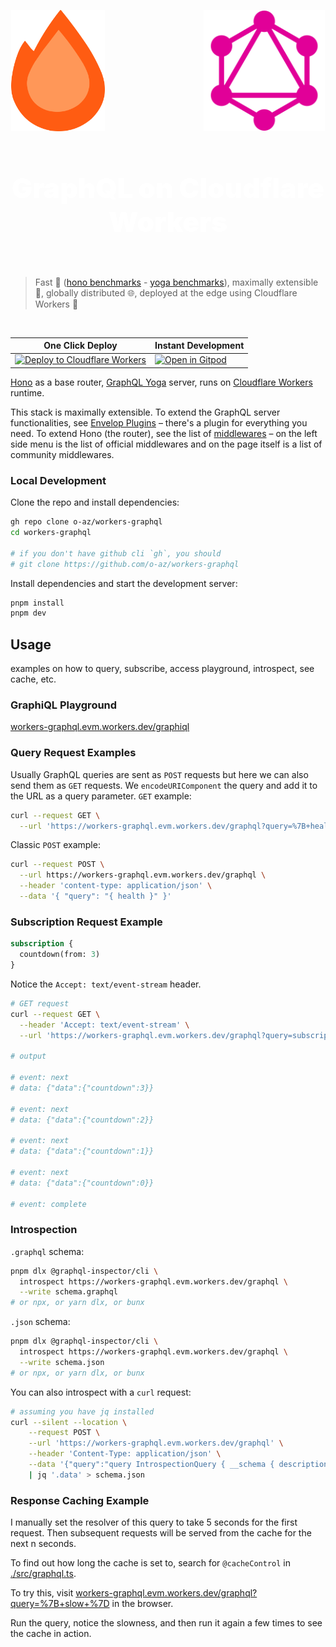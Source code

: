 <p align="center">
  <img
    alt="hono"
    width="150"
    src="./.github/images/hono.svg"
  />
  <img
    width="250"
    alt="cloudflare-workers"
    src="./.github/images/cloudflare-workers.svg"
    style="margin: 0 -50px;mask-image:url('./.github/images/cloudflare-workers.svg');mask-size:contain;"
  />
  <img
    width="194"
    alt="graphql"
    src="./.github/images/graphql.svg"
  />
</p>

<h1 align="center" style="font-size: 2.75rem; font-weight: 900; color: white;">
  GraphQL on Cloudflare Workers
</h1>

<br />

> Fast 💨 ([hono benchmarks](https://hono.dev/docs/concepts/benchmarks) - [yoga benchmarks](https://github.com/ardatan/graphql-server-benchmarks/tree/federation#apollo-federation-server-benchmarks)), maximally extensible 🔗, globally distributed 🌐, deployed at the edge using Cloudflare Workers 🔶
<br />

<p align="center">

| One Click Deploy | Instant Development |
| ---------------- | ------------------- |
| [![Deploy to Cloudflare Workers](https://deploy.workers.cloudflare.com/button)](https://deploy.workers.cloudflare.com/?url=https://github.com/o-az/workers-graphql) | [![Open in Gitpod](https://gitpod.io/button/open-in-gitpod.svg)](https://gitpod.io/#https://github.com/o-az/workers-graphql) |

</p>

[Hono](https://hono.dev) as a base router, [GraphQL Yoga](https://the-guild.dev/graphql/yoga-server/docs) server, runs on [Cloudflare Workers](https://developers.cloudflare.com/workers) runtime.<br />

This stack is maximally extensible. To extend the GraphQL server functionalities, see [Envelop Plugins](https://the-guild.dev/graphql/envelop/plugins) – there's a plugin for everything you need. To extend Hono (the router), see the list of [middlewares](https://hono.dev/docs/middleware/third-party) – on the left side menu is the list of official middlewares and on the page itself is a list of community middlewares.<br />

### Local Development

Clone the repo and install dependencies:

```bash
gh repo clone o-az/workers-graphql
cd workers-graphql

# if you don't have github cli `gh`, you should
# git clone https://github.com/o-az/workers-graphql
```

Install dependencies and start the development server:

```bash
pnpm install
pnpm dev
```

## Usage

examples on how to query, subscribe, access playground, introspect, see cache, etc.

### GraphiQL Playground

[workers-graphql.evm.workers.dev/graphiql](https://workers-graphql.evm.workers.dev/graphql)

### Query Request Examples

Usually GraphQL queries are sent as `POST` requests but here we can also send them as `GET` requests. We `encodeURIComponent` the query and add it to the URL as a query parameter. `GET` example:

```bash
curl --request GET \
  --url 'https://workers-graphql.evm.workers.dev/graphql?query=%7B+health+%7D'
```

Classic `POST` example:

```bash
curl --request POST \
  --url https://workers-graphql.evm.workers.dev/graphql \
  --header 'content-type: application/json' \
  --data '{ "query": "{ health }" }'
```

### Subscription Request Example

```graphql
subscription {
  countdown(from: 3)
}
```

Notice the `Accept: text/event-stream` header.

```bash
# GET request
curl --request GET \
  --header 'Accept: text/event-stream' \
  --url 'https://workers-graphql.evm.workers.dev/graphql?query=subscription%7Bcountdown%28from%3A3%29%7D'

# output

# event: next
# data: {"data":{"countdown":3}}

# event: next
# data: {"data":{"countdown":2}}

# event: next
# data: {"data":{"countdown":1}}

# event: next
# data: {"data":{"countdown":0}}

# event: complete
```

### Introspection

`.graphql` schema:

```sh
pnpm dlx @graphql-inspector/cli \
  introspect https://workers-graphql.evm.workers.dev/graphql \
  --write schema.graphql
# or npx, or yarn dlx, or bunx
```

`.json` schema:

```sh
pnpm dlx @graphql-inspector/cli \
  introspect https://workers-graphql.evm.workers.dev/graphql \
  --write schema.json
# or npx, or yarn dlx, or bunx
```

You can also introspect with a `curl` request:

```bash
# assuming you have jq installed
curl --silent --location \
    --request POST \
    --url 'https://workers-graphql.evm.workers.dev/graphql' \
    --header 'Content-Type: application/json' \
    --data '{"query":"query IntrospectionQuery { __schema { description queryType { name description } mutationType { name description } subscriptionType { name description } types { ...FullType } directives { name description locations args { ...InputValue } } } } fragment FullType on __Type { kind name description fields(includeDeprecated: true) { name description args { ...InputValue } type { ...TypeRef } isDeprecated deprecationReason } inputFields { ...InputValue } interfaces { ...TypeRef } enumValues(includeDeprecated: true) { name description isDeprecated deprecationReason } possibleTypes { ...TypeRef } } fragment InputValue on __InputValue { name description type { ...TypeRef } defaultValue } fragment TypeRef on __Type { kind name description ofType { kind name description ofType { kind name description ofType { kind name description ofType { kind name description ofType { kind name description ofType { kind name description ofType { kind name description } } } } } } } }","variables":{}}' \
    | jq '.data' > schema.json
```

### Response Caching Example

I manually set the resolver of this query to take 5 seconds for the first request.
Then subsequent requests will be served from the cache for the next n seconds.

To find out how long the cache is set to, search for `@cacheControl` in [./src/graphql.ts](./src/graphql.ts).

To try this, visit [workers-graphql.evm.workers.dev/graphql?query=%7B+slow+%7D](https://workers-graphql.evm.workers.dev/graphql?query=%7B+slow+%7D) in the browser.

Run the query, notice the slowness, and then run it again a few times to see the cache in action.
